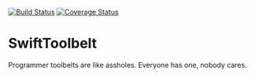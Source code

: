[![Build Status](https://travis-ci.org/ChrisChares/SwiftToolbelt.svg?branch=master)](https://travis-ci.org/ChrisChares/SwiftToolbelt) [![Coverage Status](https://coveralls.io/repos/github/ChrisChares/SwiftToolbelt/badge.svg?branch=master)](https://coveralls.io/github/ChrisChares/SwiftToolbelt?branch=master)
# SwiftToolbelt
Programmer toolbelts are like assholes.  Everyone has one, nobody cares.

